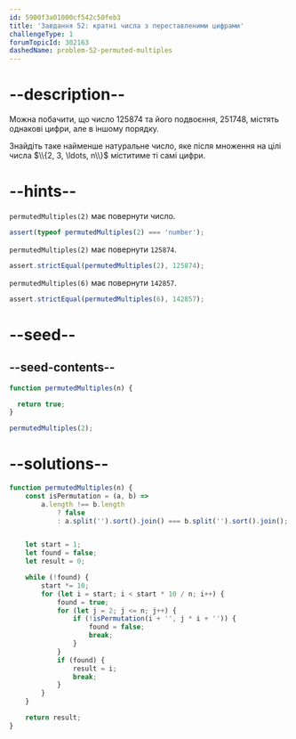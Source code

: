 ```yaml
---
id: 5900f3a01000cf542c50feb3
title: 'Завдання 52: кратні числа з переставленими цифрами'
challengeType: 1
forumTopicId: 302163
dashedName: problem-52-permuted-multiples
---
```


# --description--

Можна побачити, що число 125874 та його подвоєння, 251748, містять однакові цифри, але в іншому порядку.

Знайдіть таке найменше натуральне число, яке після множення на цілі числа $\\{2, 3, \ldots, n\\}$ міститиме ті самі цифри.

# --hints--

`permutedMultiples(2)` має повернути число.

```js
assert(typeof permutedMultiples(2) === 'number');
```

`permutedMultiples(2)` має повернути `125874`.

```js
assert.strictEqual(permutedMultiples(2), 125874);
```

`permutedMultiples(6)` має повернути `142857`.

```js
assert.strictEqual(permutedMultiples(6), 142857);
```

# --seed--

## --seed-contents--

```js
function permutedMultiples(n) {

  return true;
}

permutedMultiples(2);
```

# --solutions--

```js
function permutedMultiples(n) {
    const isPermutation = (a, b) =>
        a.length !== b.length
            ? false
            : a.split('').sort().join() === b.split('').sort().join();


    let start = 1;
    let found = false;
    let result = 0;

    while (!found) {
        start *= 10;
        for (let i = start; i < start * 10 / n; i++) {
            found = true;
            for (let j = 2; j <= n; j++) {
                if (!isPermutation(i + '', j * i + '')) {
                    found = false;
                    break;
                }
            }
            if (found) {
                result = i;
                break;
            }
        }
    }

    return result;
}
```
